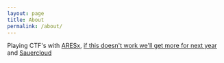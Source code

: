 ```yaml
---
layout: page
title: About
permalink: /about/
---
```

Playing CTF's with [ARESx](https://twitter.com/aresxcyber?lang=en), [if this doesn't work we'll get more for next year](https://ctftime.org/team/220769) and [Sauercloud](https://twitter.com/Sauercl0ud)
